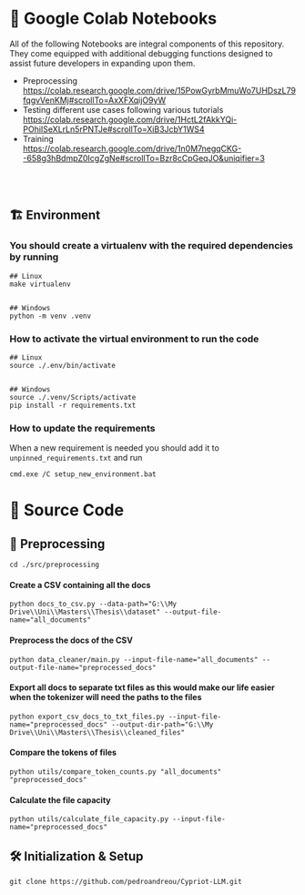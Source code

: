 # :memo: Google Colab Notebooks
All of the following Notebooks are integral components of this repository. They come equipped with additional debugging functions designed to assist future developers in expanding upon them.<br>
- Preprocessing<br>
    https://colab.research.google.com/drive/15PowGyrbMmuWo7UHDszL79fqgvVenKMj#scrollTo=AxXFXqijO9yW
- Testing different use cases following various tutorials<br>
    https://colab.research.google.com/drive/1HctL2fAkkYQi-POhiISeXLrLn5rPNTJe#scrollTo=XiB3JcbY1WS4
- Training<br>
    https://colab.research.google.com/drive/1n0M7negqCKG--658g3hBdmpZ0IcgZgNe#scrollTo=Bzr8cCpGeqJO&uniqifier=3
<br>
<br>

## :building_construction: Environment

### You should create a virtualenv with the required dependencies by running
```
## Linux
make virtualenv


## Windows
python -m venv .venv
```


### How to activate the virtual environment to run the code
```
## Linux
source ./.env/bin/activate


## Windows
source ./.venv/Scripts/activate
pip install -r requirements.txt
```


### How to update the requirements
When a new requirement is needed you should add it to `unpinned_requirements.txt` and run
```
cmd.exe /C setup_new_environment.bat
```


# :crossed_flags: Source Code
## :hammer: Preprocessing
```
cd ./src/preprocessing
```
#### Create a CSV containing all the docs
```
python docs_to_csv.py --data-path="G:\\My Drive\\Uni\\Masters\\Thesis\\dataset" --output-file-name="all_documents"
```
#### Preprocess the docs of the CSV
```
python data_cleaner/main.py --input-file-name="all_documents" --output-file-name="preprocessed_docs"
```
#### Export all docs to separate txt files as this would make our life easier when the tokenizer will need the paths to the files
```
python export_csv_docs_to_txt_files.py --input-file-name="preprocessed_docs" --output-dir-path="G:\\My Drive\\Uni\\Masters\\Thesis\\cleaned_files"
```
#### Compare the tokens of files
```
python utils/compare_token_counts.py "all_documents" "preprocessed_docs"
```
#### Calculate the file capacity
```
python utils/calculate_file_capacity.py --input-file-name="preprocessed_docs"
```


## 🛠 Initialization & Setup
    git clone https://github.com/pedroandreou/Cypriot-LLM.git
